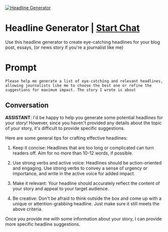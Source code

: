
[![Headline Generator](https://flow-prompt-covers.s3.us-west-1.amazonaws.com/icon/vintage/vint_1.png)](https://gptcall.net/chat.html?data=%7B%22contact%22%3A%7B%22id%22%3A%22gBoRpWrrMKY-8RcdCvAko%22%2C%22flow%22%3Atrue%7D%7D)
# Headline Generator | [Start Chat](https://gptcall.net/chat.html?data=%7B%22contact%22%3A%7B%22id%22%3A%22gBoRpWrrMKY-8RcdCvAko%22%2C%22flow%22%3Atrue%7D%7D)
Use this headline generator to create eye-catching headlines for your blog post, essays, (or news story if you're a journalist like me)

# Prompt

```
Please help me generate a list of eye-catching and relevant headlines, allowing journalists like me to choose the best one or refine the suggestions for maximum impact. The story I wrote is about
```

## Conversation

**ASSISTANT**: I'd be happy to help you generate some potential headlines for your story! However, since you haven't provided any details about the topic of your story, it's difficult to provide specific suggestions. 



Here are some general tips for crafting effective headlines: 



1. Keep it concise: Headlines that are too long or complicated can turn readers off. Aim for no more than 10-12 words, if possible.



2. Use strong verbs and active voice: Headlines should be action-oriented and engaging. Use strong verbs to convey a sense of urgency or importance, and write in the active voice for added impact.



3. Make it relevant: Your headline should accurately reflect the content of your story and appeal to your target audience.



4. Be creative: Don't be afraid to think outside the box and come up with a unique or attention-grabbing headline. Just make sure it still meets the above criteria.



Once you provide me with some information about your story, I can provide more specific headline suggestions.


